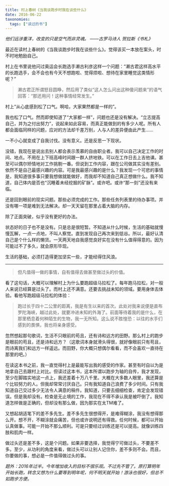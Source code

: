```yaml
---
title: 村上春树《当我谈跑步时我在谈些什么》
date: 2016-06-22
taxonomies:
  tags: ["读过的书"]
---
```

*他们远涉重洋，改变的只是空气而非灵魂。
——古罗马诗人 贺拉斯《书札》*

最近在读村上春树的《当我谈跑步时我在谈些什么》。觉得该买一本放在案头，时不时地勉励自己。

村上在书里说他问过奥运会长跑选手濑古利彦这样一个问题：“濑古君这样高水平的长跑选手，会不会也有今天不想跑啦、觉得烦啦、想待在家里睡觉这类情形呢？”

>濑古君正所谓怒目圆睁，然后用了类似“这人怎么问出这种傻问题来”的语气回答：“那还用问！这种事情经常发生。”

村上“从心底感到松了口气。啊哈，大家果然都是一样的”。

我也松了口气。然而即使知道了“大家都一样”，问题也还是没有解决。“立志提高自己，并为之付出努力”，说起来如此容易，而真正能做到的有多少人呢。所有人都会面临同样的问题，应对的方法却千差万别，人与人的差异便由此产生……

一不小心就变成了自我讨伐。没有意义。还是反思一下现状。

没错，我现在是说出去别人都会表示羡慕的自由职业者。我可以自己决定工作的时间、地点。不用在上下班高峰时间跟一群人挤地铁。可以在工作日去上吉他课。甚至可以偶尔矫情地对工作挑剔一番。但说到工作内容，跟在公司做其实没有差别。依然不是自己最感兴趣的内容。可是我最感兴趣的是什么？我发现一个可悲的事情是，我知道很多事只要我想做就能做好，而我却不知道自己真正想做什么。我不知道，自己体内是否也“沉睡着未经挖掘的矿脉”。或许吧。或许“那一刻”还没有来临。

还是回到眼前的现实问题。那些必须完成的工作。那些任务列表里的待办事项。并没有哪一项是难到无法解决。却一天天留在那里占着大脑的内存。

除了正面突破，似乎没有更好的办法。

状态好的日子也不是没有。只是总是很短暂。不知道从什么时候，生活的基础就慢慢瓦解，一点一点地，不叫人察觉。直到发现自己再次来到低谷。所以，最好认清自己是个什么样的懒货。一天两天地自我感觉良好实在没有什么值得得意的。因为可能过不了多久，就会原形毕现。

生活的基础，必须打造得更加坚实一些，才能经得住风浪。

---

>但凡值得一做的事情，自有值得去做甚至做过头的价值。

看了这句话，大概可以理解村上为什么要跑超级马拉松了。每年跑马拉松，对一般人来说已经算是过头了。而村上还不满意。还要去挑战未知的领域。要用身体去体验。看他写跑超级马拉松的体验：

>跑过长于四十二公里的距离，我是有生以来的首次。此处对我来说便是直布罗陀海峡，越过此处，就要冲进未知的外海了。前面等待着我的是什么，在那里栖息着何种陌生的生物，我一无所知。这么说不胜惶恐：以往的水手们感到的畏惧，我也将亲身感受。

忽然想起那句歌词，生活不只眼前的苟且，还有诗和远方的田野。那么村上的跑步是眼前的苟且，还是诗和远方？（这歌词本身就滑头得很，就好像眼前只有苟且，而诗离我们和远方一样遥远。而田野，你大概只想偶尔看看，而不会喜欢一直待在那里的吧。）

在读这本书之前，我一直觉得村上是最能写出我的感受的作家。甚至有时自以为是地拿自己去跟村上对比。但读过这本书，这本所谓以跑步为轴的自传，我才发现，至少在脚踏实地这一点上，我还差着十万八千里。大概在大多数人眼里，我还算是个比较努力的人。但我却常常讨厌自己。只有我知道自己浪费了多少时间。只有我知道自己交过多少无法令人满意的稿件。我知道，只要去细细检查，肯定会发现错误。但是我却没有。检查是无止境的工作，我现在不得不承认我是被吓倒了。我知道怎样做是正确的，但却没有那么做，因为那实在太TM难了。

又想起胡适笔下的差不多先生。差不多先生很想得开，是难得糊涂，我没有想得那么开。想不开，不糊涂就会痛苦，但也或许说明还有得救。任何时候，都可以开始认真做事。可能一开始不那么顺利。可是只要经过训练还是可以提高。就像训练四肢和肌肉一样。

做过头还是差不多，这是个问题。如果非要选择，我觉得宁可做过头，不要差不多。至少，从功利的角度来看，做过头可以让别人记住你，差不多则不会。而且，你要做的事，想必是一件值得做过头的事。

*题外：2016年过半。今年增加收入的目标不很乐观。不过先不管了。原打算明年开始长跑，转念又想为什么要等到明年呢，何不明天就开始！游泳也很好，但总不如跑步方便。*
